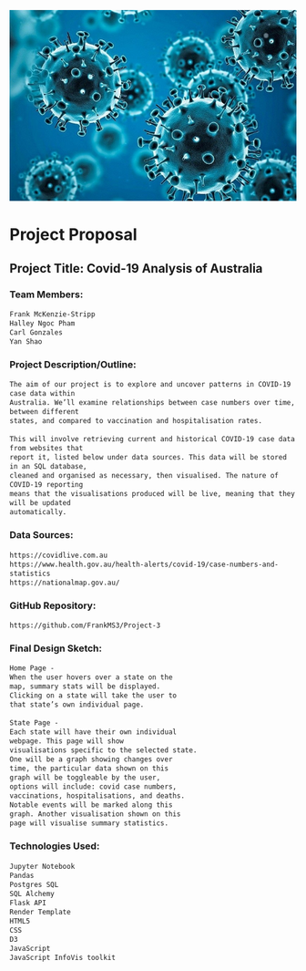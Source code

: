 ![plot](./image/covid.png)
#                                                   Project Proposal

## Project Title: Covid-19 Analysis of Australia


### Team Members: 
    Frank McKenzie-Stripp 
    Halley Ngoc Pham
    Carl Gonzales
    Yan Shao

### Project Description/Outline:
    The aim of our project is to explore and uncover patterns in COVID-19 case data within
    Australia. We’ll examine relationships between case numbers over time, between different
    states, and compared to vaccination and hospitalisation rates.

    This will involve retrieving current and historical COVID-19 case data from websites that
    report it, listed below under data sources. This data will be stored in an SQL database,
    cleaned and organised as necessary, then visualised. The nature of COVID-19 reporting
    means that the visualisations produced will be live, meaning that they will be updated
    automatically.

### Data Sources:
    https://covidlive.com.au
    https://www.health.gov.au/health-alerts/covid-19/case-numbers-and-statistics
    https://nationalmap.gov.au/

### GitHub Repository:
    https://github.com/FrankMS3/Project-3


### Final Design Sketch:
    Home Page -
    When the user hovers over a state on the
    map, summary stats will be displayed.
    Clicking on a state will take the user to
    that state’s own individual page.

    State Page -
    Each state will have their own individual
    webpage. This page will show
    visualisations specific to the selected state.
    One will be a graph showing changes over
    time, the particular data shown on this
    graph will be toggleable by the user,
    options will include: covid case numbers,
    vaccinations, hospitalisations, and deaths.
    Notable events will be marked along this
    graph. Another visualisation shown on this
    page will visualise summary statistics.

### Technologies Used:
        
    Jupyter Notebook
    Pandas
    Postgres SQL
    SQL Alchemy
    Flask API
    Render Template
    HTML5
    CSS
    D3 
    JavaScript
    JavaScript InfoVis toolkit